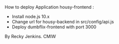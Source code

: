 How to deploy Application housy-frontend :

- Install node.js 10.x
- Change url for housy-backend in src/config/api.js
- Deploy dumbflix-frontend with port 3000

By Recky Jenkins. CMIW
